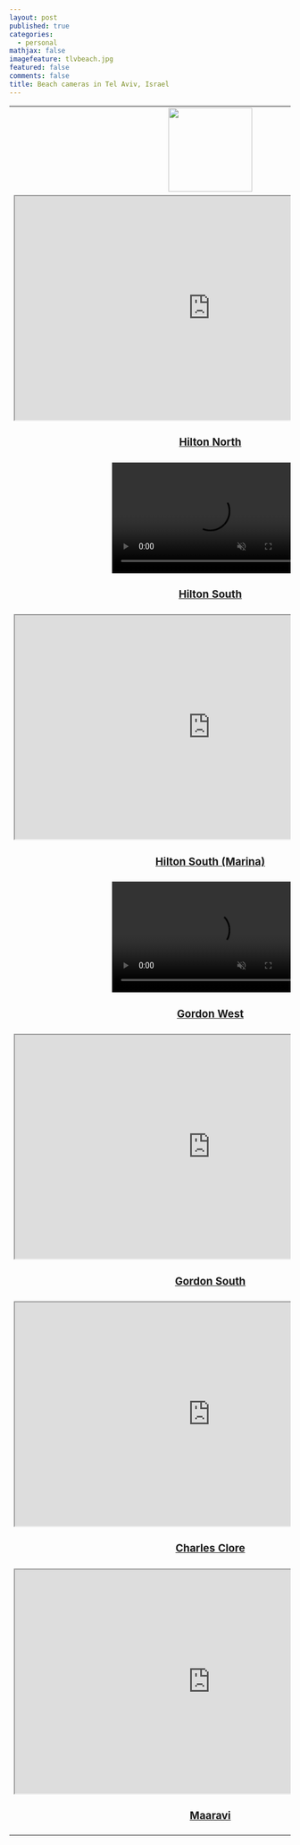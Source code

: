 ```yaml
---
layout: post
published: true
categories:
  - personal
mathjax: false
imagefeature: tlvbeach.jpg
featured: false
comments: false
title: Beach cameras in Tel Aviv, Israel
---
```



<table>
  <tbody>
    <tr>
      <td style="text-align:center">
        <a href="http://4surfers.co.il/#/beachArea?beachAreaId=60"><img style="width:150px" src="{{site.url}}/images/4surf.png"/></a></td>
    </tr>
    <tr>
        <td style="text-align:center">
            <iframe width="700px" height="400px" align="middle" src="http://server1.reali-tech.com/LiveStreamFlash/Demo/inter/inter10.html"></iframe>
            <h3><a href="http://server1.reali-tech.com/LiveStreamFlash/Demo/inter/inter10.html">Hilton North</a></h3>
        </td>
    </tr>
    <tr>
        <td style="text-align:center">
        <video width="352" height="198" preload="auto" autoplay loop muted><source src="http://server1.reali-tech.com:1935/live/inter20.stream/playlist.m3u8" type="application/x-mpegURL"></video>
        <h3><a href="http://server1.reali-tech.com:1935/live/inter20.stream/playlist.m3u8">Hilton South</a></h3>
        </td>
    </tr>
    <tr>
        <td style="text-align:center">
        <iframe width="700px" height="400px" align="middle" src="https://rtsp.me/embed/4FEN7bBF/"></iframe>
        <h3><a href="https://rtsp.me/embed/4FEN7bBF/">Hilton South (Marina)</a></h3>
        </td>
    </tr>
    <tr>
        <td style="text-align:center">
        <video width="352" height="198" preload="auto" autoplay loop muted><source src="http://server1.reali-tech.com:1935/live/dolphin.stream/playlist.m3u8" type="application/x-mpegURL"></video>
        <h3><a href="http://server1.reali-tech.com:1935/live/dolphin.stream/playlist.m3u8">Gordon West</a></h3>
        </td>
    </tr>
    <tr>
        <td style="text-align:center">
        <iframe width="700px" height="400px" align="middle" src="https://webcasting.co.il/player/tlv/frishman_mute.html"></iframe> 
        <h3><a href="https://webcasting.co.il/player/tlv/frishman_mute.html">Gordon South</a></h3>
        </td>
    </tr>
    <tr>
        <td style="text-align:center">
        <iframe width="700px" height="400px" align="middle" src="https://webcasting.co.il/player/tlv/cam5_mute.html"></iframe>
        <h3><a href="https://webcasting.co.il/player/tlv/cam5_mute.html">Charles Clore</a></h3>
        </td>
    </tr>
    <tr>
        <td style="text-align:center">
        <iframe width="700px" height="400px" align="middle" src="https://webcasting.co.il/player/tlv/museum_mute.html"></iframe>
        <h3><a href="https://webcasting.co.il/player/tlv/museum_mute.html">Maaravi</a></h3>
        </td>
    </tr>
  </tbody>
</table>
<table>








